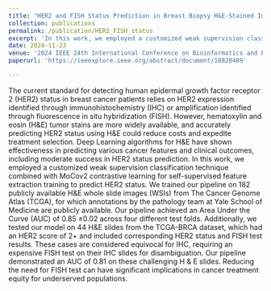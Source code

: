 ```yaml
---
title: "HER2 and FISH Status Prediction in Breast Biopsy H&E-Stained Images Using Deep Learning"
collection: publications
permalink: /publication/HER2_FISH_status
excerpt: 'In this work, we employed a customized weak supervision classification technique combined with MoCov2 contrastive learning for self-supervised feature extraction training to predict HER2 status.'
date: 2024-11-23
venue: '2024 IEEE 24th International Conference on Bioinformatics and Bioengineering (BIBE), Kragujevac, Serbia'
paperurl: 'https://ieeexplore.ieee.org/abstract/document/10820489'

---
```


The current standard for detecting human epidermal growth factor receptor 2 (HER2) status in breast cancer patients relies on HER2 expression identified through immunohistochemistry (IHC) or amplification identified through fluorescence in situ hybridization (FISH). However, hematoxylin and eosin (H&E) tumor stains are more widely available, and accurately predicting HER2 status using H&E could reduce costs and expedite treatment selection. Deep Learning algorithms for H&E have shown effectiveness in predicting various cancer features and clinical outcomes, including moderate success in HER2 status prediction. In this work, we employed a customized weak supervision classification technique combined with MoCov2 contrastive learning for self-supervised feature extraction training to predict HER2 status. We trained our pipeline on 182 publicly available H&E whole slide images (WSIs) from The Cancer Genome Atlas (TCGA), for which annotations by the pathology team at Yale School of Medicine are publicly available. Our pipeline achieved an Area Under the Curve (AUC) of 0.85 ±0.02 across four different test folds. Additionally, we tested our model on 44 H&E slides from the TCGA-BRCA dataset, which had an HER2 score of 2+ and included corresponding HER2 status and FISH test results. These cases are considered equivocal for IHC, requiring an expensive FISH test on their IHC slides for disambiguation. Our pipeline demonstrated an AUC of 0.81 on these challenging H & E slides. Reducing the need for FISH test can have significant implications in cancer treatment equity for underserved populations.

